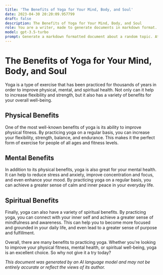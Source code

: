 ```yaml
---
title: 'The Benefits of Yoga for Your Mind, Body, and Soul'
date: 2023-04-30 20:20:09.957799
draft: false
description: The Benefits of Yoga for Your Mind, Body, and Soul
role: You are a writer, made to generate documents in markdown format. It is very important that all of the documents you generate are in valid markdown format.
model: gpt-3.5-turbo
prompt: Generate a markdown formatted document about a random topic. At the bottom, include a disclaimer explaining that the document was generated by you. The first line of the document should be the title. Make sure that the entire document is in proper markdown format, using a mix of various tags to make the document visually appealing.
---
```


# The Benefits of Yoga for Your Mind, Body, and Soul

Yoga is a type of exercise that has been practiced for thousands of years in order to improve physical, mental, and spiritual health. Not only can it help to increase flexibility and strength, but it also has a variety of benefits for your overall well-being.

## Physical Benefits

One of the most well-known benefits of yoga is its ability to improve physical fitness. By practicing yoga on a regular basis, you can increase your flexibility, strength, balance, and endurance. This makes it the perfect form of exercise for people of all ages and fitness levels.

## Mental Benefits

In addition to its physical benefits, yoga is also great for your mental health. It can help to reduce stress and anxiety, improve concentration and focus, and even enhance your mood. By practicing yoga on a regular basis, you can achieve a greater sense of calm and inner peace in your everyday life.

## Spiritual Benefits

Finally, yoga can also have a variety of spiritual benefits. By practicing yoga, you can connect with your inner self and achieve a greater sense of mindfulness and awareness. This can help you to become more focused and grounded in your daily life, and even lead to a greater sense of purpose and fulfillment.

Overall, there are many benefits to practicing yoga. Whether you're looking to improve your physical fitness, mental health, or spiritual well-being, yoga is an excellent choice. So why not give it a try today?

*This document was generated by an AI language model and may not be entirely accurate or reflect the views of its author.*
